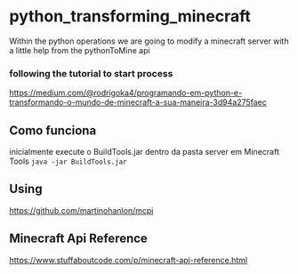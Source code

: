 # python_transforming_minecraft

Within the python operations we are going to modify a minecraft server with a little help from the pythonToMine api




### following the tutorial to start process
https://medium.com/@rodrigoka4/programando-em-python-e-transformando-o-mundo-de-minecraft-a-sua-maneira-3d94a275faec


## Como funciona
inicialmente execute o BuildTools.jar dentro da pasta server em Minecraft Tools
``java -jar BuildTools.jar``


## Using
https://github.com/martinohanlon/mcpi

## Minecraft Api Reference
https://www.stuffaboutcode.com/p/minecraft-api-reference.html
